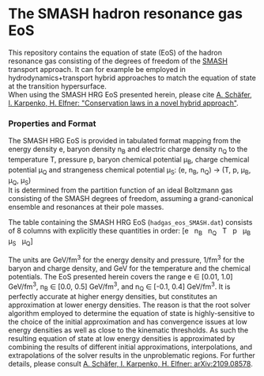 # The SMASH hadron resonance gas EoS

This repository contains the equation of state (EoS) of the hadron resonance gas consisting of the degrees of freedom of the [SMASH](http://smash-transport.github.io) transport approach. It can for example be employed in hydrodynamics+transport hybrid approaches to match the equation of state at the transition hypersurface. <br>
When using the SMASH HRG EoS presented herein, please cite
[A. Schäfer, I. Karpenko, H. Elfner: "Conservation laws in a novel hybrid approach"](https://inspirehep.net/literature?sort=mostrecent&size=25&page=1&q=Conservation%20laws%20in%20a%20novel%20hybrid%20approach).


### Properties and Format
The SMASH HRG EoS is provided in tabulated format mapping from the energy density e, baryon density n<sub>B</sub> and electric charge density n<sub>Q</sub> to the temperature T, pressure p, baryon chemical potential &#956;<sub>B</sub>, charge chemical potential &#956;<sub>Q</sub> and strangeness chemical potential &#956;<sub>S</sub>: (e, n<sub>B</sub>, n<sub>Q</sub>) -> (T, p, &#956;<sub>B</sub>, &#956;<sub>Q</sub>, &#956;<sub>S</sub>) <br>
It is determined from the partition function of an ideal Boltzmann gas consisting of the SMASH degrees of freedom, assuming a grand-canonical ensemble and resonances at their pole masses.

The table containing the SMASH HRG EoS (``hadgas_eos_SMASH.dat``) consists of 8 columns with explicitly these quantities in order: [e &nbsp; n<sub>B</sub> &nbsp; n<sub>Q</sub> &nbsp; T &nbsp; p &nbsp; &#956;<sub>B</sub> &nbsp; &#956;<sub>S</sub> &nbsp; &#956;<sub>Q</sub>]

The units are GeV/fm<sup>3</sup> for the energy density and pressure, 1/fm<sup>3</sup> for the baryon and charge density, and GeV for the temperature and the chemical potentials. The EoS presented herein covers the range e &#8712; [0.01, 1.0] GeV/fm<sup>3</sup>, n<sub>B</sub> &#8712; [0.0, 0.5] GeV/fm<sup>3</sup>, and n<sub>Q</sub> &#8712; [-0.1, 0.4] GeV/fm<sup>3</sup>. It is perfectly accurate at higher energy densities, but constitutes an approximation at lower energy densities. The reason is that the root solver algorithm employed to determine the equation of state is highly-sensitive to the choice of the initial approximation and has convergence issues at low energy densities as well as close to the kinematic thresholds. As such the resulting equation of state at low energy densities is approximated by combining the results of different initial approximations, interpolations, and extrapolations of the solver results in the unproblematic regions. For further details, please consult [A. Schäfer, I. Karpenko, H. Elfner: arXiv:2109.08578](https://inspirehep.net/literature?sort=mostrecent&size=25&page=1&q=Conservation%20laws%20in%20a%20novel%20hybrid%20approach).
